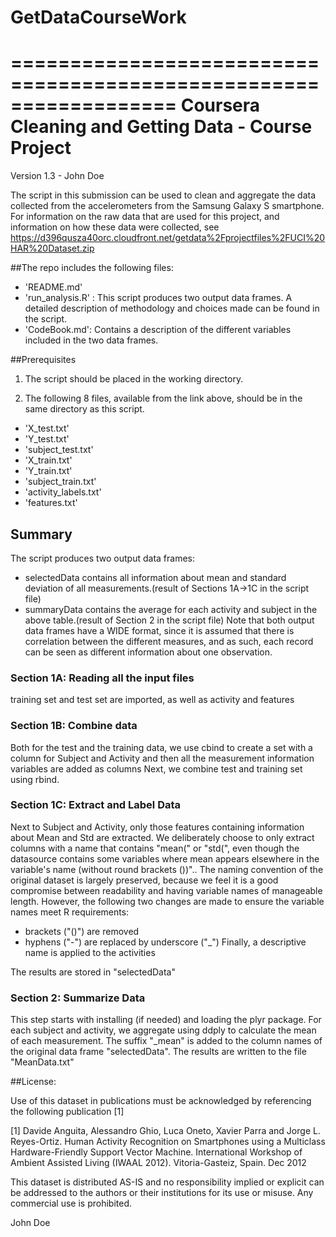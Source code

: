 # GetDataCourseWork
==================================================================
Coursera Cleaning and Getting Data - Course Project
==================================================================

Version 1.3 - John Doe

The script in this submission can be used to clean and aggregate the data collected from the accelerometers from the Samsung Galaxy S smartphone.
For information on the raw data that are used for this project, and information on how these data were collected, see https://d396qusza40orc.cloudfront.net/getdata%2Fprojectfiles%2FUCI%20HAR%20Dataset.zip 

##The repo includes the following files:


* 'README.md'
* 'run_analysis.R' : This script produces two output data frames. A detailed description of methodology and choices made can be found in the script.
* 'CodeBook.md': Contains a description of the different variables included in the two data frames.

##Prerequisites
1) The script should be placed in the working directory.

2) The following 8 files, available from the link above, should be in the same directory as this script.

* 'X_test.txt'
* 'Y_test.txt'
* 'subject_test.txt'
* 'X_train.txt'
* 'Y_train.txt'
* 'subject_train.txt'
* 'activity_labels.txt'
* 'features.txt'

## Summary
The script produces two output data frames:
* selectedData contains all information about mean and standard deviation of all measurements.(result of Sections 1A->1C in the script file)
* summaryData contains the average for each activity and subject in the above table.(result of Section 2 in the script file)
Note that both output data frames have a WIDE format, since it is assumed that there is correlation between the different measures, and as such, each record can be seen as different information about one observation.

### Section 1A: Reading all the input files
training set and test set are imported, as well as activity and features

### Section 1B: Combine data
Both for the test and the training data, we use cbind to create a set with a column for Subject and Activity and then all the measurement information variables are added as columns
Next, we combine test and training set using rbind.

### Section 1C: Extract and Label Data
Next to Subject and Activity, only those features containing information about Mean and Std are extracted. We deliberately choose to only extract columns with a name that contains "mean(" or "std(", even though the datasource contains some variables where mean appears elsewhere in the variable's name (without round brackets ())"..
The naming convention of the original dataset is largely preserved, because we feel it is a good compromise between readability and having variable names of manageable length. However, the following two changes are made to ensure the variable names meet R requirements:
- brackets ("()") are removed
- hyphens ("-") are replaced by underscore ("_")
Finally, a descriptive name is applied to the activities

The results are stored in "selectedData"

### Section 2: Summarize Data
This step starts with installing (if needed) and loading the plyr package.
For each subject and activity, we aggregate using ddply to calculate the mean of each measurement. 
The suffix "_mean" is added to the column names of the original data frame "selectedData".
The results are written to the file "MeanData.txt"

##License:

Use of this dataset in publications must be acknowledged by referencing the following publication [1] 

[1] Davide Anguita, Alessandro Ghio, Luca Oneto, Xavier Parra and Jorge L. Reyes-Ortiz. Human Activity Recognition on Smartphones using a Multiclass Hardware-Friendly Support Vector Machine. International Workshop of Ambient Assisted Living (IWAAL 2012). Vitoria-Gasteiz, Spain. Dec 2012

This dataset is distributed AS-IS and no responsibility implied or explicit can be addressed to the authors or their institutions for its use or misuse. Any commercial use is prohibited.

John Doe